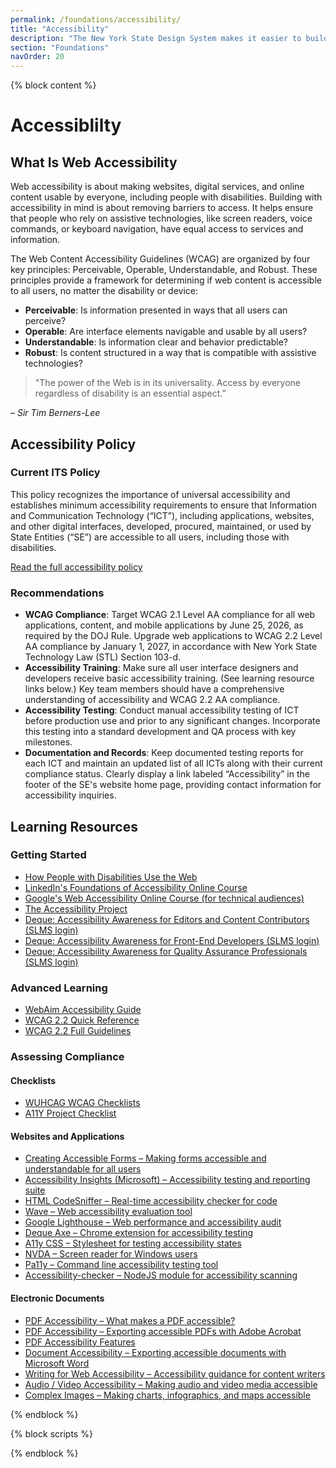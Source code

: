 ```yaml
---
permalink: /foundations/accessibility/
title: "Accessibility"
description: "The New York State Design System makes it easier to build accessible, usable websites for New York State."
section: "Foundations"
navOrder: 20
---
```


{% block content %}

<h1>Accessiblilty</h1>

<nys-alert type="warning" heading="Upcoming Compliance Deadlines" text="DOJ requires WCAG 2.1 by April 2026 and NYSTL requires WCAG 2.2 by January 2027." primaryLabel="Learn More" primaryAction="/foundations/accessibility/legal/#deadlines"></nys-alert>


<section id="what-is-web-accessibility">

  <h2>What Is Web Accessibility</h2>

<p>Web accessibility is about making websites, digital services, and online content usable by
everyone, including people with disabilities. Building with accessibility in mind is about removing
barriers to access. It helps ensure that people who rely on assistive technologies, like screen
readers, voice commands, or keyboard navigation, have equal access to services and
information.</p>

<p>The Web Content Accessibility Guidelines (WCAG) are organized by four key principles:
Perceivable, Operable, Understandable, and Robust. These principles provide a framework for
determining if web content is accessible to all users, no matter the disability or device:</p>

<ul>
  <li><strong>Perceivable</strong>: Is information presented in ways that all users can perceive?</li>
  <li><strong>Operable</strong>: Are interface elements navigable and usable by all users?</li>
  <li><strong>Understandable</strong>: Is information clear and behavior predictable?</li>
  <li><strong>Robust</strong>: Is content structured in a way that is compatible with assistive technologies?</li>
</ul>
<blockquote>
  "The power of the Web is in its universality. Access by everyone regardless of disability is an essential aspect.”
</blockquote>
<cite>– Sir Tim Berners-Lee</cite>
</section>
<section id="accessibility-policy">
<h2>Accessibility Policy</h2>
<h3>Current ITS Policy</h3>
<p>This policy recognizes the importance of universal accessibility and establishes minimum accessibility requirements to ensure that Information and Communication Technology (“ICT”), including applications, websites, and other digital interfaces, developed, procured, maintained, or used by State Entities (“SE”) are accessible to all users, including those with disabilities.</p>
<p><a href="https://its.ny.gov/document/accessibility-web-based-information-and-applications-compliance-reporting">Read the full accessibility policy</a></p>

<h3>Recommendations</h3>
<ul>
  <li><strong>WCAG Compliance</strong>: Target WCAG 2.1 Level AA compliance for all web applications, content, and mobile applications by June 25, 2026, as required by the DOJ Rule. Upgrade web applications to WCAG 2.2 Level AA compliance by January 1, 2027, in accordance with New York State Technology Law (STL) Section 103-d.</li>
  <li><strong>Accessibility Training</strong>: Make sure all user interface designers and developers receive basic accessibility training. (See learning resource links below.) Key team members should have a comprehensive understanding of accessibility and WCAG 2.2 AA compliance.</li>
  <li><strong>Accessibility Testing</strong>: Conduct manual accessibility testing of ICT before production use and prior to any significant changes. Incorporate this testing into a standard development and QA process with key milestones.</li>
  <li><strong>Documentation and Records</strong>: Keep documented testing reports for each ICT and maintain an updated list of all ICTs along with their current compliance status. Clearly display a link labeled “Accessibility” in the footer of the SE's website home page, providing contact information for accessibility inquiries. </li>
</ul>
</section>
<section id="learning-resources">
<h2>Learning Resources</h2>
<h3>Getting Started</h3>
<ul>
  <li><a href="https://www.w3.org/WAI/people-use-web/">How People with Disabilities Use the Web </a></li>
<li><a href="https://www.linkedin.com/learning/ux-foundations-accessibility">LinkedIn's Foundations of Accessibility Online Course </a></li>
<li><a href="https://web.dev/learn/accessibility">Google's Web Accessibility Online Course (for technical audiences) </a></li>
<li><a href="https://www.a11yproject.com/">The Accessibility Project </a></li>
<li><a href="https://on.ny.gov/4d3yuKB">Deque: Accessibility Awareness for Editors and Content Contributors (SLMS login) </a></li>
<li><a href="https://on.ny.gov/4eksOwH">Deque: Accessibility Awareness for Front-End Developers (SLMS login) </a></li>
<li><a href="https://on.ny.gov/4elshdX">Deque: Accessibility Awareness for Quality Assurance Professionals (SLMS login) </a></li>
</ul>
<h3>Advanced Learning</h3>
<ul>
<li><a href="https://webaim.org/articles/">WebAim Accessibility Guide </a></li>
<li><a href="https://www.w3.org/WAI/WCAG22/quickref/">WCAG 2.2 Quick Reference </a></li>
<li><a href="https://www.w3.org/TR/WCAG22/">WCAG 2.2 Full Guidelines </a></li>
</ul>
<h3>Assessing Compliance</h3>
<h4>Checklists</h4>
<ul>
  <li><a href="https://www.wuhcag.com/wcag-checklist/">WUHCAG WCAG Checklists </a></li>
  <li><a href="https://a11yproject.com/checklist">A11Y Project Checklist </a></li>
</ul>
<h4>Websites and Applications</h4>
<ul>
  <li><a href="https://webaim.org/techniques/forms/">Creating Accessible Forms – Making forms accessible and understandable for all users </a></li>
  <li><a href="https://accessibilityinsights.io/">Accessibility Insights (Microsoft) – Accessibility testing and reporting suite </a></li>
  <li><a href="https://squizlabs.github.io/HTML_CodeSniffer/ ">HTML CodeSniffer – Real-time accessibility checker for code </a></li>
  <li><a href="https://wave.webaim.org/extension/">Wave – Web accessibility evaluation tool </a></li>
  <li><a href="https://developers.google.com/web/tools/lighthouse">Google Lighthouse – Web performance and accessibility audit </a></li>
  <li><a href="https://www.deque.com/axe/">Deque Axe – Chrome extension for accessibility testing </a></li>
  <li><a href="https://ffoodd.github.io/a11y.css/">A11y CSS – Stylesheet for testing accessibility states </a></li>
  <li><a href="https://webaim.org/articles/nvda/">NVDA – Screen reader for Windows users </a></li>
  <li><a href="https://pa11y.org/">Pa11y – Command line accessibility testing tool </a></li>
  <li><a href="https://www.npmjs.com/package/accessibility-checker">Accessibility-checker – NodeJS module for accessibility scanning </a></li>
</ul>
<h4>Electronic Documents</h4>
<ul>
  <li><a href="https://webaim.org/techniques/acrobat/">PDF Accessibility – What makes a PDF accessible? </a></li>
  <li><a href="https://helpx.adobe.com/acrobat/using/create-verify-pdf-accessibility.html">PDF Accessibility – Exporting accessible PDFs with Adobe Acrobat </a></li>
  <li><a href="https://helpx.adobe.com/acrobat/using/accessibility-features-pdfs.html">PDF Accessibility Features </a></li>
  <li><a href="https://support.microsoft.com/en-us/office/make-your-word-documents-accessible-to-peoplewith-disabilities-d9bf3683-87ac-47ea-b91a-78dcacb3c66d">Document Accessibility – Exporting accessible documents with Microsoft Word </a></li>
  <li><a href="https://www.w3.org/WAI/tips/writing/">Writing for Web Accessibility – Accessibility guidance for content writers </a></li>
  <li><a href="https://www.w3.org/WAI/media/av/">Audio / Video Accessibility – Making audio and video media accessible </a></li>
  <li><a href="https://www.w3.org/WAI/tutorials/images/complex/">Complex Images – Making charts, infographics, and maps accessible </a></li>
</ul>
</section>

{% endblock %}

{% block scripts %}
<script>
document.addEventListener("DOMContentLoaded", function() {
  const navContainer = document.createElement('nav');
    navContainer.classList.add('navigator__nav'); // Assign a class to the nav element

  const navList = document.createElement('ul');
  navList.classList.add('navigator__list');
  navContainer.appendChild(navList);

  document.querySelectorAll('h2').forEach((heading) => {
    const navItem = document.createElement('li');
    const navLink = document.createElement('a');
    const headingId = heading.textContent.toLowerCase().replace(/\s+/g, '-');
    
    // const section = document.createElement('section');
    // section.id = `${headingId}`;
    // heading.parentNode.insertBefore(section, heading);
    // section.appendChild(heading);

    heading.id = headingId;
    navLink.href = `#${headingId}`;
    navLink.textContent = heading.textContent;
    navLink.classList.add('navigator__link');
    navItem.classList.add('navigator__item', `navigator__item--${headingId}`);
   
    navItem.appendChild(navLink);
    navList.appendChild(navItem);
  });

  const onPageNav = document.getElementById('on-page-nav');
  if (onPageNav) {
    onPageNav.appendChild(navContainer);
  }});
</script>
{% endblock %}